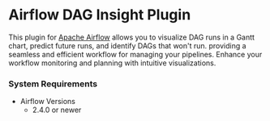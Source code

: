 # Airflow DAG Insight Plugin

This plugin for [Apache Airflow](https://github.com/apache/airflow) allows you to visualize DAG runs in a Gantt chart, predict future runs, and identify DAGs that won't run.
providing a seamless and efficient workflow for managing your pipelines.
Enhance your workflow monitoring and planning with intuitive visualizations.

### System Requirements

* Airflow Versions
    * 2.4.0 or newer

